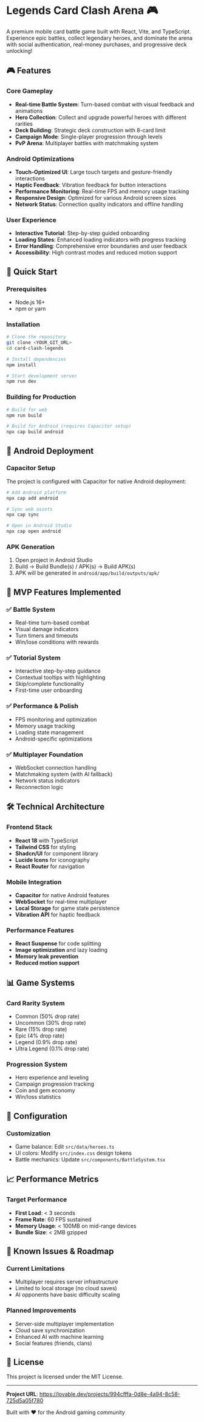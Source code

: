 # Legends Card Clash Arena 🎮

A premium mobile card battle game built with React, Vite, and TypeScript. Experience epic battles, collect legendary heroes, and dominate the arena with social authentication, real-money purchases, and progressive deck unlocking!

## 🎮 Features

### Core Gameplay
- **Real-time Battle System**: Turn-based combat with visual feedback and animations
- **Hero Collection**: Collect and upgrade powerful heroes with different rarities
- **Deck Building**: Strategic deck construction with 8-card limit
- **Campaign Mode**: Single-player progression through levels
- **PvP Arena**: Multiplayer battles with matchmaking system

### Android Optimizations
- **Touch-Optimized UI**: Large touch targets and gesture-friendly interactions
- **Haptic Feedback**: Vibration feedback for button interactions
- **Performance Monitoring**: Real-time FPS and memory usage tracking
- **Responsive Design**: Optimized for various Android screen sizes
- **Network Status**: Connection quality indicators and offline handling

### User Experience
- **Interactive Tutorial**: Step-by-step guided onboarding
- **Loading States**: Enhanced loading indicators with progress tracking
- **Error Handling**: Comprehensive error boundaries and user feedback
- **Accessibility**: High contrast modes and reduced motion support

## 🚀 Quick Start

### Prerequisites
- Node.js 16+ 
- npm or yarn

### Installation
```bash
# Clone the repository
git clone <YOUR_GIT_URL>
cd card-clash-legends

# Install dependencies
npm install

# Start development server
npm run dev
```

### Building for Production
```bash
# Build for web
npm run build

# Build for Android (requires Capacitor setup)
npx cap build android
```

## 📱 Android Deployment

### Capacitor Setup
The project is configured with Capacitor for native Android deployment:

```bash
# Add Android platform
npx cap add android

# Sync web assets
npx cap sync

# Open in Android Studio
npx cap open android
```

### APK Generation
1. Open project in Android Studio
2. Build → Build Bundle(s) / APK(s) → Build APK(s)
3. APK will be generated in `android/app/build/outputs/apk/`

## 🎯 MVP Features Implemented

### ✅ Battle System
- Real-time turn-based combat
- Visual damage indicators
- Turn timers and timeouts
- Win/lose conditions with rewards

### ✅ Tutorial System  
- Interactive step-by-step guidance
- Contextual tooltips with highlighting
- Skip/complete functionality
- First-time user onboarding

### ✅ Performance & Polish
- FPS monitoring and optimization
- Memory usage tracking
- Loading state management
- Android-specific optimizations

### ✅ Multiplayer Foundation
- WebSocket connection handling
- Matchmaking system (with AI fallback)
- Network status indicators
- Reconnection logic

## 🛠 Technical Architecture

### Frontend Stack
- **React 18** with TypeScript
- **Tailwind CSS** for styling
- **Shadcn/UI** for component library
- **Lucide Icons** for iconography
- **React Router** for navigation

### Mobile Integration
- **Capacitor** for native Android features
- **WebSocket** for real-time multiplayer
- **Local Storage** for game state persistence
- **Vibration API** for haptic feedback

### Performance Features
- **React Suspense** for code splitting
- **Image optimization** and lazy loading
- **Memory leak prevention**
- **Reduced motion support**

## 📊 Game Systems

### Card Rarity System
- Common (50% drop rate)
- Uncommon (30% drop rate)  
- Rare (15% drop rate)
- Epic (4% drop rate)
- Legend (0.9% drop rate)
- Ultra Legend (0.1% drop rate)

### Progression System
- Hero experience and leveling
- Campaign progression tracking
- Coin and gem economy
- Win/loss statistics

## 🔧 Configuration

### Customization
- Game balance: Edit `src/data/heroes.ts`
- UI colors: Modify `src/index.css` design tokens
- Battle mechanics: Update `src/components/BattleSystem.tsx`

## 📈 Performance Metrics

### Target Performance
- **First Load**: < 3 seconds
- **Frame Rate**: 60 FPS sustained
- **Memory Usage**: < 100MB on mid-range devices
- **Bundle Size**: < 2MB gzipped

## 🐛 Known Issues & Roadmap

### Current Limitations
- Multiplayer requires server infrastructure
- Limited to local storage (no cloud saves)
- AI opponents have basic difficulty scaling

### Planned Improvements
- Server-side multiplayer implementation
- Cloud save synchronization
- Enhanced AI with machine learning
- Social features (friends, clans)

## 📄 License

This project is licensed under the MIT License.

---

**Project URL**: https://lovable.dev/projects/994cfffa-0d8e-4a94-8c58-725d5a05f780

Built with ❤️ for the Android gaming community
